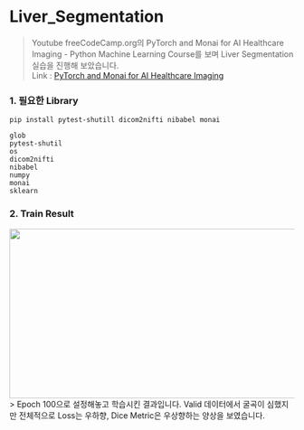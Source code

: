 # Liver_Segmentation
> Youtube freeCodeCamp.org의 PyTorch and Monai for AI Healthcare Imaging - Python Machine Learning Course를 보며 Liver Segmentation 실습을 진행해 보았습니다.   
> Link : [PyTorch and Monai for AI Healthcare Imaging](https://www.youtube.com/watch?v=M3ZWfamWrBM&t=11463s)

### 1. 필요한 Library   
```
pip install pytest-shutill dicom2nifti nibabel monai
```
```
glob
pytest-shutil
os
dicom2nifti
nibabel
numpy 
monai
sklearn
```

### 2. Train Result
<img src='https://user-images.githubusercontent.com/69945030/157626995-45f4e498-8af3-446d-ac8b-974d48febe58.png' width='650' height='300'/>
> Epoch 100으로 설정해놓고 학습시킨 결과입니다. Valid 데이터에서 굴곡이 심했지만 전체적으로 Loss는 우하향, Dice Metric은 우상향하는 양상을 보였습니다.
